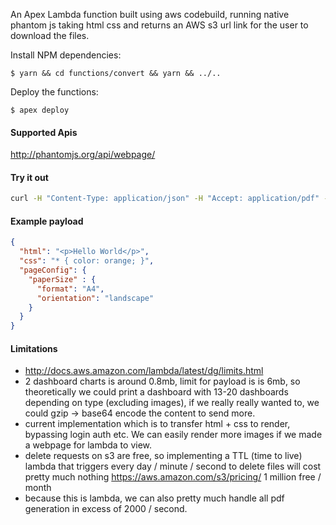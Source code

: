 An Apex Lambda function built using aws codebuild, running native phantom js taking html css and returns an AWS s3 url link for the user to download the files.

Install NPM dependencies:

```
$ yarn && cd functions/convert && yarn && ../..
```

Deploy the functions:

```
$ apex deploy
```

#### Supported Apis
http://phantomjs.org/api/webpage/

#### Try it out
```bash
curl -H "Content-Type: application/json" -H "Accept: application/pdf" -X POST -d '{ "html": "<p>Hello World</p>", "css": "* { color: orange; }",  "pageConfig": { "paperSize" : { "format": "A4", "orientation": "landscape" } } }' https://4bsdjq15h1.execute-api.us-east-1.amazonaws.com/prod
```

#### Example payload
```json
{
  "html": "<p>Hello World</p>",
  "css": "* { color: orange; }",
  "pageConfig": {
    "paperSize" : {
      "format": "A4",
      "orientation": "landscape"
    }
  }
}
```

#### Limitations
- http://docs.aws.amazon.com/lambda/latest/dg/limits.html
- 2 dashboard charts is around 0.8mb, limit for payload is is 6mb, so theoretically we could print a dashboard with 13-20 dashboards depending on type (excluding images), if we really really wanted to, we could gzip -> base64 encode the content to send more.
- current implementation which is to transfer html + css to render, bypassing login auth etc. We can easily render more images if we made a webpage for lambda to view.
- delete requests on s3 are free, so implementing a TTL (time to live) lambda that triggers every day / minute / second to delete files will cost pretty much nothing https://aws.amazon.com/s3/pricing/ 1 million free / month
- because this is lambda, we can also pretty much handle all pdf generation in excess of 2000 / second.
